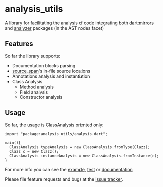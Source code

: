 # analysis_utils

A library for facilitating the analysis of code integrating both [dart:mirrors](https://api.dartlang.org/dev/2.0.0-dev.53.0/dart-mirrors/dart-mirrors-library.html) and [analyzer](https://www.dartdocs.org/documentation/analyzer/latest/) packages (in the AST nodes facet)

## Features

So far the library supports:
 - Documentation blocks parsing
 - [source_span](https://www.dartdocs.org/documentation/source_span/latest/)'s in-file source locations
 - Annotations analysis and instantiation
 - Class Analysis
   - Method analysis
   - Field analysis
   - Constructor analysis

## Usage
So far, the usage is ClassAnalysis oriented only:

```
import "package:analysis_utils/analysis.dart";

main(){
  ClassAnalysis typeAnalysis = new ClassAnalysis.fromType(Clazz);
  Clazz c = new Clazz();
  ClassAnalysis instanceAnalysis = new ClassAnalysis.fromInstance(c);
}
```

For more info you can see the [example](), [test]() or [documentation]()

Please file feature requests and bugs at the [issue tracker][tracker].

[tracker]: http://github.com/Rodsevich/analysis_utils/issues/
